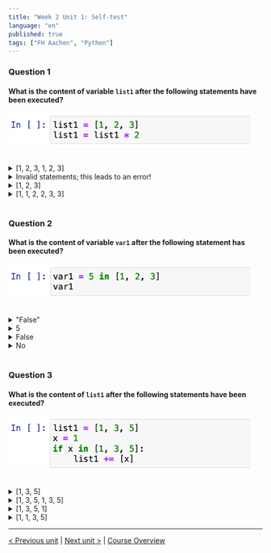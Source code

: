 ```yaml
---
title: "Week 2 Unit 1: Self-test"
language: "en"
published: true
tags: ["FH Aachen", "Python"]
---
```


### Question 1

#### What is the content of variable ```list1``` after the following statements have been executed?

<img src=imgs/week2_unit1_f1.png width="480"><br><br>

<details>
	<summary>[1, 2, 3, 1, 2, 3] </summary>
	✅
</details>


<details>
	<summary>Invalid statements; this leads to an error!</summary>
	❌
</details>


<details>
	<summary>[1, 2, 3]</summary>
	❌
</details>


<details>
	<summary>[1, 1, 2, 2, 3, 3]</summary>
	❌
</details>




<br>

### Question 2

#### What is the content of variable ```var1``` after the following statement has been executed?

<img src=imgs/week2_unit1_f2.png width="480"><br><br>

<details>
	<summary>"False"</summary>
	❌
</details>


<details>
	<summary>5</summary>
	❌
</details>


<details>
	<summary>False</summary>
	✅
</details>


<details>
	<summary>No</summary>
	❌
</details>




<br>

### Question 3

#### What is the content of ```list1``` after the following statements have been executed?

<img src=imgs/week2_unit1_f3.png width="480"><br><br>

<details>
	<summary>[1, 3, 5] </summary>
	❌
</details>


<details>
	<summary>[1, 3, 5, 1, 3, 5]</summary>
	❌
</details>


<details>
	<summary>[1, 3, 5, 1] </summary>
	✅
</details>


<details>
	<summary>[1, 1, 3, 5] </summary>
	❌
</details>

---

[< Previous unit](/teaching/python-mooc/week2_unit1_lists_in_python) | [Next unit >](/teaching/python-mooc/week2_unit2_using_index) |
[Course Overview](/teaching/python-mooc)